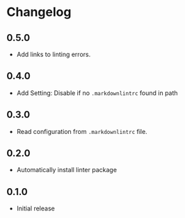 # Changelog

## 0.5.0
* Add links to linting errors.

## 0.4.0
* Add Setting: Disable if no `.markdownlintrc` found in path

## 0.3.0
* Read configuration from `.markdownlintrc` file.

## 0.2.0
* Automatically install linter package

## 0.1.0
* Initial release
